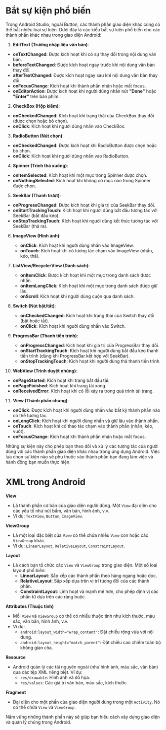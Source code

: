 # **Bắt sự kiện phổ biến**
Trong Android Studio, ngoài Button, các thành phần giao diện khác cũng có thể bắt nhiều loại sự kiện. Dưới đây là các kiểu bắt sự kiện phổ biến cho các thành phần khác nhau trong giao diện Android:

 1. **EditText (Trường nhập liệu văn bản)**:
   - **onTextChanged**: Được kích hoạt khi có sự thay đổi trong nội dung văn bản.
   - **beforeTextChanged**: Được kích hoạt ngay trước khi nội dung văn bản thay đổi.
   - **afterTextChanged**: Được kích hoạt ngay sau khi nội dung văn bản thay đổi.
   - **onFocusChange**: Kích hoạt khi thành phần nhận hoặc mất focus.
   - **onEditorAction**: Được kích hoạt khi người dùng nhấn nút **"Done"** hoặc **"Enter"** trên bàn phím.

 2. **CheckBox (Hộp kiểm)**:
   - **onCheckedChanged**: Kích hoạt khi trạng thái của CheckBox thay đổi (được chọn hoặc bỏ chọn).
   - **onClick**: Kích hoạt khi người dùng nhấn vào CheckBox.

 3. **RadioButton (Nút chọn)**:
   - **onCheckedChanged**: Được kích hoạt khi RadioButton được chọn hoặc bỏ chọn.
   - **onClick**: Kích hoạt khi người dùng nhấn vào RadioButton.

 4. **Spinner (Trình thả xuống)**:
   - **onItemSelected**: Kích hoạt khi một mục trong Spinner được chọn.
   - **onNothingSelected**: Kích hoạt khi không có mục nào trong Spinner được chọn.

 5. **SeekBar (Thanh trượt)**:
   - **onProgressChanged**: Được kích hoạt khi giá trị của SeekBar thay đổi.
   - **onStartTrackingTouch**: Kích hoạt khi người dùng bắt đầu tương tác với SeekBar (bắt đầu kéo).
   - **onStopTrackingTouch**: Kích hoạt khi người dùng kết thúc tương tác với SeekBar (thả ra).

6. **ImageView (Hình ảnh)**:
   - **onClick**: Kích hoạt khi người dùng nhấn vào ImageView.
   - **onTouch**: Kích hoạt khi có tương tác chạm vào ImageView (nhấn, kéo, thả).

7. **ListView/RecyclerView (Danh sách)**:
   - **onItemClick**: Được kích hoạt khi một mục trong danh sách được nhấn.
   - **onItemLongClick**: Kích hoạt khi một mục trong danh sách được giữ lâu.
   - **onScroll**: Kích hoạt khi người dùng cuộn qua danh sách.
8. **Switch (Nút bật/tắt)**:
   - **onCheckedChanged**: Kích hoạt khi trạng thái của Switch thay đổi (bật hoặc tắt).
   - **onClick**: Kích hoạt khi người dùng nhấn vào Switch.

9. **ProgressBar (Thanh tiến trình)**:
   - **onProgressChanged**: Kích hoạt khi giá trị của ProgressBar thay đổi.
   - **onStartTrackingTouch**: Kích hoạt khi người dùng bắt đầu kéo thanh tiến trình (dùng khi ProgressBar kết hợp với SeekBar).
   - **onStopTrackingTouch**: Kích hoạt khi người dùng thả thanh tiến trình.

10. **WebView (Trình duyệt nhúng)**:
   - **onPageStarted**: Kích hoạt khi trang bắt đầu tải.
   - **onPageFinished**: Kích hoạt khi trang tải xong.
   - **onReceivedError**: Kích hoạt khi có lỗi xảy ra trong quá trình tải trang.

11. **View (Thành phần chung)**:
   - **onClick**: Được kích hoạt khi người dùng nhấn vào bất kỳ thành phần nào có thể tương tác.
   - **onLongClick**: Kích hoạt khi người dùng nhấn và giữ lâu vào thành phần.
   - **onTouch**: Kích hoạt khi có thao tác chạm vào thành phần (nhấn, kéo, vuốt).
   - **onFocusChange**: Kích hoạt khi thành phần nhận hoặc mất focus.

Những sự kiện này cho phép bạn theo dõi và xử lý các tương tác của người dùng với các thành phần giao diện khác nhau trong ứng dụng Android. Việc lựa chọn sự kiện nào sẽ phụ thuộc vào thành phần bạn đang làm việc và hành động bạn muốn thực hiện.

# **XML trong Android**
**View**
   - Là thành phần cơ bản của giao diện người dùng. Một `View` đại diện cho các yếu tố như nút bấm, văn bản, hình ảnh, v.v.
   - Ví dụ: `TextView`, `Button`, `ImageView`.

**ViewGroup**
   - Là một loại đặc biệt của `View` có thể chứa nhiều `View` con hoặc các `ViewGroup` khác.
   - Ví dụ: `LinearLayout`, `RelativeLayout`, `ConstraintLayout`.

**Layout**
   - Là cách bạn tổ chức các `View` và `ViewGroup` trong giao diện. Một số loại layout phổ biến:
     - **LinearLayout**: Sắp xếp các thành phần theo hàng ngang hoặc dọc.
     - **RelativeLayout**: Sắp xếp dựa trên vị trí tương đối của các thành phần.
     - **ConstraintLayout**: Linh hoạt và mạnh mẽ hơn, cho phép định vị các phần tử dựa trên các ràng buộc.

**Attributes (Thuộc tính)**
   - Mỗi `View` và `ViewGroup` có thể có nhiều thuộc tính như kích thước, màu sắc, văn bản, hình ảnh, v.v.
   - Ví dụ:
     - `android:layout_width="wrap_content"`: Đặt chiều rộng vừa với nội dung.
     - `android:layout_height="match_parent"`: Đặt chiều cao chiếm toàn bộ không gian cha.

**Resource**
   - Android quản lý các tài nguyên ngoài (như hình ảnh, màu sắc, văn bản) qua các tệp XML riêng biệt. Ví dụ:
     - `res/drawable`: Hình ảnh và đồ họa.
     - `res/values`: Các giá trị văn bản, màu sắc, kích thước.

**Fragment**
   - Đại diện cho một phần của giao diện người dùng trong một `Activity`. Nó có thể chứa `View` và `ViewGroup`.

Nắm vững những thành phần này sẽ giúp bạn hiểu cách xây dựng giao diện và quản lý chúng trong Android.

